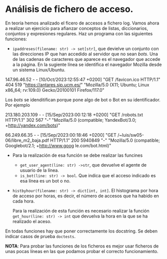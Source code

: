 # Análisis de fichero de acceso.

En teoría hemos analizado el ficero de accesos a fichero log. Vamos
ahora a realizar un ejercicio para afianzar conceptos de listas,
diccionarios, conjuntos y expresiones regulares. Haz un programa con
las siguientes funciones:

- `ipaddreses(filename: str) -> set[str]`, que devielve un conjunto con
  las direcciones IP que han accedido al servidor que no sean
  *bots*. Una de las cadenas de caracteres que aparece es el navegador
  que accede a la página. En la sugiente línea se identifica el
  navegador Mozilla desde un sistema Linux/Ubuntu.

147.96.46.52 - - [10/Oct/2023:12:55:47 +0200] "GET /favicon.ico HTTP/1.1" 404 519 "https://antares.sip.ucm.es/" "Mozilla/5.0 (X11; Ubuntu; Linux x86_64; rv:109.0) Gecko/20100101 Firefox/117.0"


  Los *bots* se idenditifican porque pone algo de bot o Bot en su
  identificador. Por ejemplo

213.180.203.109 - - [15/Sep/2023:00:12:18 +0200] "GET /robots.txt HTTP/1.1" 302 567 "-" "Mozilla/5.0 (compatible; YandexBot/3.0; +http://yandex.com/bots)"

66.249.66.35 - - [15/Sep/2023:00:18:46 +0200] "GET /~luis/sw05-06/libre_m2_baja.pdf HTTP/1.1" 200 5940849 "-" "Mozilla/5.0 (compatible; Googlebot/2.1; +http://www.goog
le.com/bot.html)"

- Para la realización de esa función se debe realizar las  funcines
  * `get_user_agent(line: str) ->str`, que devuelve el agente de
    usuario de la línea.
  * `is_bot(line: str) -> bool`. Que indica que el acceso indicado es
	esa línea es un bot o no.


- `histbyhour(filename: str) -> dict[int, int]`. El histograma por hora
  de acceso por horas, es decir, el número de accesos que ha habido en
  cada hora.

  Para la realización de esta función es necesario realizar la función
  `get_hour(line: str) -> int` que devuelva la hora en la que se ha
  realizado el aceso.


En todas funciones hay que poner correctamente los docstring. Se deben
indicar casos de prueba `doctests`.

**NOTA**: Para probar las funciones de los ficheros es mejor usar
ficheros de unas pocas líneas en las que podamos probar el correcto
funcionamiento.
